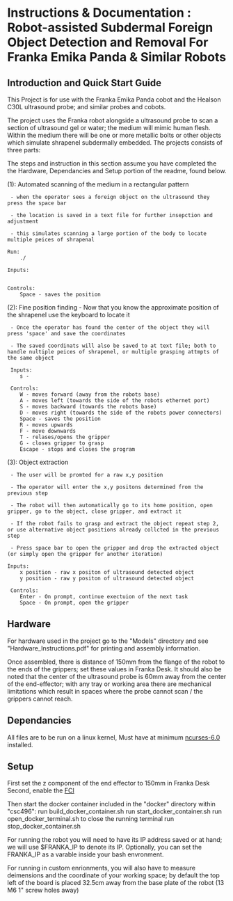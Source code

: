 # Instructions & Documentation : Robot-assisted Subdermal Foreign Object Detection and Removal For Franka Emika Panda & Similar Robots


## **Introduction and Quick Start Guide**
This Project is for use with the Franka Emika Panda cobot and the Healson C30L ultrasound probe; and similar probes and cobots.

The project uses the Franka robot alongside a ultrasound probe to scan a section of ultrasound gel or water; the medium will mimic human flesh. Within the medium there will be one or more metallic bolts or other objects which simulate shrapenel subdermally embedded. The projects consists of three parts:

The steps and instruction in this section assume you have completed the the Hardware, Dependancies and Setup portion of the readme, found below.

(1): Automated scanning of the medium in a rectangular pattern

     - when the operator sees a foreign object on the ultrasound they press the space bar

     - the location is saved in a text file for further insepction and adjustment
     
     - this simulates scanning a large portion of the body to locate multiple peices of shrapenal

    Run:
        ./

    Inputs:


    Controls:
        Space - saves the position

(2): Fine position finding 
     - Now that you know the approximate position of the shrapenel use the keyboard to locate it

     - Once the operator has found the center of the object they will press 'space' and save the coordinates

     - The saved coordinats will also be saved to at text file; both to handle nultiple peices of shrapenel, or multiple grasping attmpts of the same object
     
     Inputs:
        s -

     Controls:
        W - moves forward (away from the robots base)
        A - moves left (towards the side of the robots ethernet port)
        S - moves backward (towards the robots base)
        D - moves right (towards the side of the robots power connectors)
        Space - saves the position
        R - moves upwards
        F - move downwards
        T - relases/opens the gripper
        G - closes gripper to grasp
        Escape - stops and closes the program

(3): Object extraction

     - The user will be promted for a raw x,y position

     - The operator will enter the x,y positons determined from the previous step

     - The robot will then automatically go to its home position, open gripper, go to the object, close gripper, and extract it

     - If the robot fails to grasp and extract the object repeat step 2, or use alternative object positions already collcted in the previous step

     - Press space bar to open the gripper and drop the extracted object (or simply open the gripper for another iteration)

    Inputs:
        x position - raw x positon of ultrasound detected object
        y position - raw y positon of ultrasound detected object

     Controls:
        Enter - On prompt, continue exectuion of the next task
        Space - On prompt, open the gripper



## **Hardware**
For hardware used in the project go to the "Models" directory and see "Hardware_Instructions.pdf" for printing and assembly information.

Once assembled, there is distance of 150mm from the flange of the robot to the ends of the grippers; set these values in Franka Desk.
It should also be noted that the center of the ultrasound probe is 60mm away from the center of the end-effector; 
with any tray or working area there are mechanical limitations which result in spaces where the probe cannot scan / the grippers cannot reach.

## **Dependancies**
All files are to be run on a linux kernel,
Must have at minimum [ncurses-6.0](https://lists.gnu.org/archive/html/info-gnu/2015-08/msg00002.html) installed.

## **Setup**
First set the z component of the end effector to 150mm in Franka Desk
Second, enable the [FCI](https://frankaemika.github.io/docs/getting_started.html)

Then start the docker container included in the "docker" directory within "csc496":
    run build_docker_container.sh
    run start_docker_container.sh
    run open_docker_terminal.sh
    to close the running terminal run stop_docker_container.sh

For running the robot you will need to have its IP address saved or at hand; we will use $FRANKA_IP to denote its IP.
Optionally, you can set the FRANKA_IP as a varable inside your bash envronment.

For running in custom enrionments, you will also have to measure deimensions and the coordinate of your working space;
by default the top left of the board is placed 32.5cm away from the base plate of the robot (13 M6 1" screw holes away)









